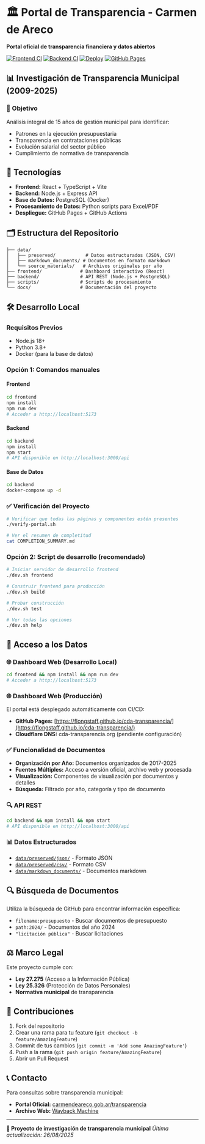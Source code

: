 # 🏛️ Portal de Transparencia - Carmen de Areco

**Portal oficial de transparencia financiera y datos abiertos**

[![Frontend CI](https://github.com/flongstaff/cda-transparencia/actions/workflows/frontend-ci.yml/badge.svg)](https://github.com/flongstaff/cda-transparencia/actions/workflows/frontend-ci.yml)
[![Backend CI](https://github.com/flongstaff/cda-transparencia/actions/workflows/backend-ci.yml/badge.svg)](https://github.com/flongstaff/cda-transparencia/actions/workflows/backend-ci.yml)
[![Deploy](https://github.com/flongstaff/cda-transparencia/actions/workflows/deploy.yml/badge.svg)](https://github.com/flongstaff/cda-transparencia/actions/workflows/deploy.yml)
[![GitHub Pages](https://img.shields.io/github/deployments/flongstaff/cda-transparencia/github-pages?label=GitHub%20Pages)](https://flongstaff.github.io/cda-transparencia/)

## 📊 Investigación de Transparencia Municipal (2009-2025)

### 🎯 Objetivo
Análisis integral de 15 años de gestión municipal para identificar:
- Patrones en la ejecución presupuestaria
- Transparencia en contrataciones públicas
- Evolución salarial del sector público
- Cumplimiento de normativa de transparencia

## 🚀 Tecnologías

- **Frontend:** React + TypeScript + Vite
- **Backend:** Node.js + Express API
- **Base de Datos:** PostgreSQL (Docker)
- **Procesamiento de Datos:** Python scripts para Excel/PDF
- **Despliegue:** GitHub Pages + GitHub Actions

## 🗂️ Estructura del Repositorio

```
├── data/
│   ├── preserved/           # Datos estructurados (JSON, CSV)
│   ├── markdown_documents/ # Documentos en formato markdown
│   └── source_materials/   # Archivos originales por año
├── frontend/              # Dashboard interactivo (React)
├── backend/               # API REST (Node.js + PostgreSQL)
├── scripts/               # Scripts de procesamiento
└── docs/                  # Documentación del proyecto
```

## 🛠️ Desarrollo Local

### Requisitos Previos
- Node.js 18+
- Python 3.8+
- Docker (para la base de datos)

### Opción 1: Comandos manuales

#### Frontend

```bash
cd frontend
npm install
npm run dev
# Acceder a http://localhost:5173
```

#### Backend

```bash
cd backend
npm install
npm start
# API disponible en http://localhost:3000/api
```

#### Base de Datos

```bash
cd backend
docker-compose up -d
```

### ✅ Verificación del Proyecto

```bash
# Verificar que todas las páginas y componentes estén presentes
./verify-portal.sh

# Ver el resumen de completitud
cat COMPLETION_SUMMARY.md
```

### Opción 2: Script de desarrollo (recomendado)

```bash
# Iniciar servidor de desarrollo frontend
./dev.sh frontend

# Construir frontend para producción
./dev.sh build

# Probar construcción
./dev.sh test

# Ver todas las opciones
./dev.sh help
```

## 📱 Acceso a los Datos

### 🌐 Dashboard Web (Desarrollo Local)
```bash
cd frontend && npm install && npm run dev
# Acceder a http://localhost:5173
```

### 🌐 Dashboard Web (Producción)
El portal está desplegado automáticamente con CI/CD:
- **GitHub Pages:** [https://flongstaff.github.io/cda-transparencia/](https://flongstaff.github.io/cda-transparencia/)
- **Cloudflare DNS:** cda-transparencia.org (pendiente configuración)

### ✅ Funcionalidad de Documentos
- **Organización por Año:** Documentos organizados de 2017-2025
- **Fuentes Múltiples:** Acceso a versión oficial, archivo web y procesada
- **Visualización:** Componentes de visualización por documentos y detalles
- **Búsqueda:** Filtrado por año, categoría y tipo de documento

### 🔍 API REST
```bash
cd backend && npm install && npm start
# API disponible en http://localhost:3000/api
```

### 📊 Datos Estructurados
- [`data/preserved/json/`](./data/preserved/json/) - Formato JSON
- [`data/preserved/csv/`](./data/preserved/csv/) - Formato CSV
- [`data/markdown_documents/`](./data/markdown_documents/) - Documentos markdown

## 🔍 Búsqueda de Documentos

Utiliza la búsqueda de GitHub para encontrar información específica:
- `filename:presupuesto` - Buscar documentos de presupuesto
- `path:2024/` - Documentos del año 2024
- `"licitación pública"` - Buscar licitaciones

## ⚖️ Marco Legal

Este proyecto cumple con:
- **Ley 27.275** (Acceso a la Información Pública)
- **Ley 25.326** (Protección de Datos Personales)
- **Normativa municipal** de transparencia

## 🤝 Contribuciones

1. Fork del repositorio
2. Crear una rama para tu feature (`git checkout -b feature/AmazingFeature`)
3. Commit de tus cambios (`git commit -m 'Add some AmazingFeature'`)
4. Push a la rama (`git push origin feature/AmazingFeature`)
5. Abrir un Pull Request

## 📞 Contacto

Para consultas sobre transparencia municipal:
- **Portal Oficial:** [carmendeareco.gob.ar/transparencia](https://carmendeareco.gob.ar/transparencia/)
- **Archivo Web:** [Wayback Machine](https://web.archive.org/web/*/carmendeareco.gob.ar/transparencia/)

---

**🎯 Proyecto de investigación de transparencia municipal**
*Última actualización: 26/08/2025*
